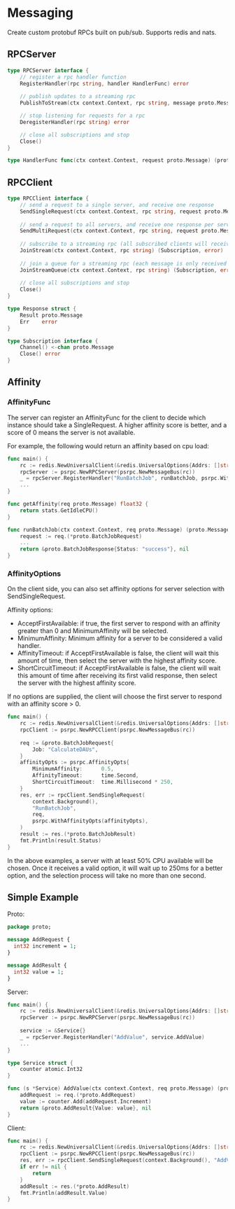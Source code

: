 # Messaging

Create custom protobuf RPCs built on pub/sub. Supports redis and nats.

## RPCServer

```go
type RPCServer interface {
    // register a rpc handler function
    RegisterHandler(rpc string, handler HandlerFunc) error
    
    // publish updates to a streaming rpc
    PublishToStream(ctx context.Context, rpc string, message proto.Message) error

    // stop listening for requests for a rpc
    DeregisterHandler(rpc string) error

    // close all subscriptions and stop
    Close()
}

type HandlerFunc func(ctx context.Context, request proto.Message) (proto.Message, error)
```

## RPCClient

```go
type RPCClient interface {
    // send a request to a single server, and receive one response
    SendSingleRequest(ctx context.Context, rpc string, request proto.Message) (proto.Message, error)
    
    // send a request to all servers, and receive one response per server
    SendMultiRequest(ctx context.Context, rpc string, request proto.Message) (<-chan *Response, error)
    
    // subscribe to a streaming rpc (all subscribed clients will receive every message)
    JoinStream(ctx context.Context, rpc string) (Subscription, error)
    
    // join a queue for a streaming rpc (each message is only received by a single client)
    JoinStreamQueue(ctx context.Context, rpc string) (Subscription, error)
    
    // close all subscriptions and stop
    Close()
}

type Response struct {
    Result proto.Message
    Err    error
}

type Subscription interface {
    Channel() <-chan proto.Message
    Close() error
}
```

## Affinity

### AffinityFunc

The server can register an AffinityFunc for the client to decide which instance should take a SingleRequest.
A higher affinity score is better, and a score of 0 means the server is not available.

For example, the following would return an affinity based on cpu load:
```go
func main() {
    rc := redis.NewUniversalClient(&redis.UniversalOptions{Addrs: []string{"localhost:6379"}})
    rpcServer := psrpc.NewRPCServer(psrpc.NewMessageBus(rc))
    _ = rpcServer.RegisterHandler("RunBatchJob", runBatchJob, psrpc.WithAffinityFunc(getAffinity))
    ...
}

func getAffinity(req proto.Message) float32 {
    return stats.GetIdleCPU()
}

func runBatchJob(ctx context.Context, req proto.Message) (proto.Message, error) {
    request := req.(*proto.BatchJobRequest)
    ...
    return &proto.BatchJobResponse{Status: "success"}, nil
}
```

### AffinityOptions

On the client side, you can also set affinity options for server selection with SendSingleRequest.

Affinity options:
* AcceptFirstAvailable: if true, the first server to respond with an affinity greater than 0 and MinimumAffinity will be selected.
* MinimumAffinity: Minimum affinity for a server to be considered a valid handler. 
* AffinityTimeout: if AcceptFirstAvailable is false, the client will wait this amount of time, then select the server with the highest affinity score.
* ShortCircuitTimeout: if AcceptFirstAvailable is false, the client will wait this amount of time after receiving its first valid response, then select the server with the highest affinity score.

If no options are supplied, the client will choose the first server to respond with an affinity score > 0.

```go
func main() {
    rc := redis.NewUniversalClient(&redis.UniversalOptions{Addrs: []string{"localhost:6379"}})
    rpcClient := psrpc.NewRPCClient(psrpc.NewMessageBus(rc))
	
    req := &proto.BatchJobRequest{
        Job: "CalculateDAUs",	
    }
    affinityOpts := psrpc.AffinityOpts{
        MinimumAffinity:      0.5,
        AffinityTimeout:      time.Second,
        ShortCircuitTimeout:  time.Millisecond * 250,
    }
    res, err := rpcClient.SendSingleRequest(
        context.Background(), 
        "RunBatchJob", 
        req,
        psrpc.WithAffinityOpts(affinityOpts),
    )
    result := res.(*proto.BatchJobResult)
    fmt.Println(result.Status)
}
```

In the above examples, a server with at least 50% CPU available will be chosen. Once it receives a valid option, it will wait up to 250ms for a better option, and the selection process will take no more than one second.

## Simple Example

Proto:
```protobuf
package proto;

message AddRequest {
  int32 increment = 1;
}

message AddResult {
  int32 value = 1;
}
```

Server:
```go
func main() {
    rc := redis.NewUniversalClient(&redis.UniversalOptions{Addrs: []string{"localhost:6379"}})
    rpcServer := psrpc.NewRPCServer(psrpc.NewMessageBus(rc))
    
    service := &Service{}
    _ = rpcServer.RegisterHandler("AddValue", service.AddValue)
    ...
}

type Service struct {
    counter atomic.Int32
}

func (s *Service) AddValue(ctx context.Context, req proto.Message) (proto.Message, error) {
    addRequest := req.(*proto.AddRequest)
    value := counter.Add(addRequest.Increment)
    return &proto.AddResult{Value: value}, nil
}

```

Client:
```go
func main() {
    rc := redis.NewUniversalClient(&redis.UniversalOptions{Addrs: []string{"localhost:6379"}})
    rpcClient := psrpc.NewRPCClient(psrpc.NewMessageBus(rc))
    res, err := rpcClient.SendSingleRequest(context.Background(), "AddValue", &proto.AddRequest{Increment: 3})
    if err != nil {
        return	
    }
    addResult := res.(*proto.AddResult)
    fmt.Println(addResult.Value)
}
```
